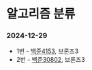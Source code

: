 # 알고리즘 분류

### 2024-12-29
* 1번 - [백준4153](https://www.acmicpc.net/problem/4153), 브론즈3 
* 2번 - [백준30802](https://www.acmicpc.net/problem/30802), 브론즈3
